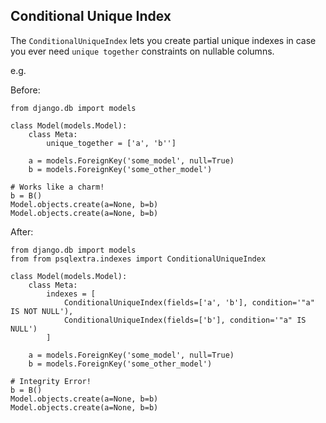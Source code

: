 ## Conditional Unique Index

The `ConditionalUniqueIndex` lets you create partial unique indexes in case you ever need `unique together` constraints
on nullable columns.

e.g.

Before:

```
from django.db import models

class Model(models.Model):
    class Meta:
        unique_together = ['a', 'b'']

    a = models.ForeignKey('some_model', null=True)
    b = models.ForeignKey('some_other_model')

# Works like a charm!
b = B()
Model.objects.create(a=None, b=b)
Model.objects.create(a=None, b=b)
```

After:

```
from django.db import models
from from psqlextra.indexes import ConditionalUniqueIndex

class Model(models.Model):
    class Meta:
        indexes = [
            ConditionalUniqueIndex(fields=['a', 'b'], condition='"a" IS NOT NULL'),
            ConditionalUniqueIndex(fields=['b'], condition='"a" IS NULL')
        ]

    a = models.ForeignKey('some_model', null=True)
    b = models.ForeignKey('some_other_model')

# Integrity Error!
b = B()
Model.objects.create(a=None, b=b)
Model.objects.create(a=None, b=b)
```

